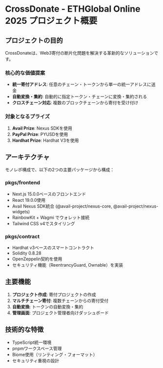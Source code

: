 # CrossDonate - ETHGlobal Online 2025 プロジェクト概要

## プロジェクトの目的
CrossDonateは、Web3寄付の断片化問題を解決する革新的なソリューションです。

### 核心的な価値提案
- **統一寄付アドレス**: 任意のチェーン・トークンから単一の統一アドレスに送金
- **自動変換・集約**: 自動的に指定トークン・チェーンに変換・集約される
- **クロスチェーン対応**: 複数のブロックチェーンから寄付を受け付け

### 対象となるプライズ
1. **Avail Prize**: Nexus SDKを使用
2. **PayPal Prize**: PYUSDを使用
3. **Hardhat Prize**: Hardhat V3を使用

## アーキテクチャ
モノレポ構成で、以下の2つの主要パッケージから構成：

### pkgs/frontend
- Next.js 15.0.0ベースのフロントエンド
- React 19.0.0使用
- Avail Nexus SDK統合 (@avail-project/nexus-core, @avail-project/nexus-widgets)
- RainbowKit + Wagmi でウォレット接続
- Tailwind CSS v4でスタイリング

### pkgs/contract
- Hardhat v3ベースのスマートコントラクト
- Solidity 0.8.28
- OpenZeppelin契約を使用
- セキュリティ機能（ReentrancyGuard, Ownable）を実装

## 主要機能
1. **プロジェクト作成**: 寄付プロジェクトの作成
2. **マルチチェーン寄付**: 複数チェーンからの寄付受付
3. **自動変換**: トークンの自動変換・集約
4. **管理画面**: プロジェクト管理者向けダッシュボード

## 技術的な特徴
- TypeScript統一環境
- pnpmワークスペース管理
- Biome使用（リンティング・フォーマット）
- セキュリティ重視の設計
